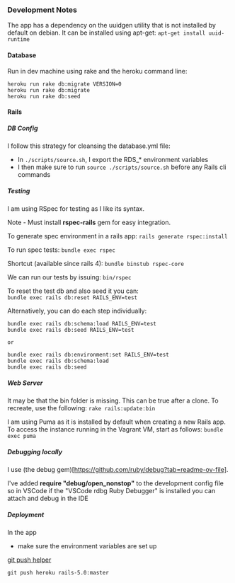 ### Development Notes ###

The app has a dependency on the uuidgen utility that is not installed by default on debian. It can be installed using apt-get:
`apt-get install uuid-runtime`

#### Database ####
  
Run in dev machine using rake and the heroku command line:

```
heroku run rake db:migrate VERSION=0
heroku run rake db:migrate
heroku run rake db:seed
```

#### Rails ####
    
##### DB Config #####

I follow this strategy for cleansing the database.yml file:
* In `./scripts/source.sh`, I export the RDS_* environment variables
* I then make sure to run `source ./scripts/source.sh` before any Rails cli commands

##### Testing #####

I am using RSpec for testing as I like its syntax.

Note -
Must install __rspec-rails__ gem for easy integration.

To generate spec environment in a rails app:
`rails generate rspec:install`

To run spec tests:
`bundle exec rspec`

Shortcut (available since rails 4):
`bundle binstub rspec-core`

We can run our tests by issuing:
`bin/rspec`

To reset the test db and also seed it you can:  
`bundle exec rails db:reset RAILS_ENV=test`

Alternatively, you can do each step individually:
```
bundle exec rails db:schema:load RAILS_ENV=test
bundle exec rails db:seed RAILS_ENV=test

or

bundle exec rails db:environment:set RAILS_ENV=test
bundle exec rails db:schema:load
bundle exec rails db:seed
```

##### Web Server #####

It may be that the bin folder is missing. This can be true after a clone. To recreate, use the following:
`rake rails:update:bin`

I am using Puma as it is installed by default when creating a new Rails app. To access the instance running in the Vagrant VM, start as follows:
`bundle exec puma`

##### Debugging locally #####

I use (the debug gem)[https://github.com/ruby/debug?tab=readme-ov-file]. 

I've added  __require "debug/open_nonstop"__ to the development config file so in VSCode if the "VSCode rdbg Ruby Debugger" is installed you can attach and debug in the IDE

##### Deployment #####

In the app
* make sure the environment variables are set up

[git push helper](https://help.github.com/articles/pushing-to-a-remote/)

`git push heroku rails-5.0:master`

